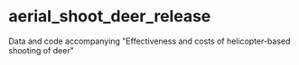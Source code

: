 # aerial_shoot_deer_release
Data and code accompanying "Effectiveness and costs of helicopter-based shooting of deer"
